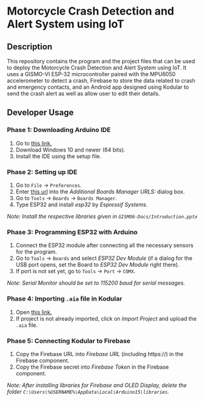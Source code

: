 # Motorcycle Crash Detection and Alert System using IoT

## Description

This repository contains the program and the project files that can be used to deploy the Motorcycle Crash Detection and Alert System using IoT. It uses a GISMO-VI ESP-32 microcontroller paired with the MPU6050 accelerometer to detect a crash, Firebase to store the data related to crash and emergency contacts, and an Android app designed using Kodular to send the crash alert as well as allow user to edit their details.


## Developer Usage

### Phase 1: Downloading Arduino IDE

1. Go to [this link.](https://www.arduino.cc/en/software)
1. Download Windows 10 and newer (64 bits).
1. Install the IDE using the setup file.

### Phase 2: Setting up IDE

1. Go to `File` &rarr; `Preferences`.
1. Enter [this url](https://dl.espressif.com/dl/package_esp32_index.json) into the _Additional Boards Manager URLS:_ dialog box.
1. Go to `Tools` &rarr; `Boards` &rarr; `Boards Manager`.
1. Type ESP32 and install _esp32_ by _Espressif Systems_.

_Note: Install the respective libraries given in `GISMO6-Docs/Introduction.pptx`_

### Phase 3: Programming ESP32 with Arduino

1. Connect the ESP32 module after connecting all the necessary sensors for the program.
1. Go to `Tools` &rarr; `Boards` and select _ESP32 Dev Module_ (if a dialog for the USB port opens, set the Board to _ESP32 Dev Module_ right there).
1. If port is not set yet, go to `Tools` &rarr; `Port` &rarr; `COMX`.

_Note: Serial Monitor should be set to 115200 baud for serial messages._

### Phase 4: Importing `.aia` file in Kodular

1. Open [this link.](https://creator.kodular.io)
1. If project is not already imported, click on _Import Project_ and upload the `.aia` file.

### Phase 5: Connecting Kodular to Firebase

1. Copy the Firebase URL into _Firebase URL_ (including https://) in the Firebase component.
1. Copy the Firebase secret into _Firebase Token_ in the Firebase component.

_Note: After installing libraries for Firebase and OLED Display, delete the folder `C:\Users\%USERNAME%\AppData\Local\Arduino15\libraries`._
